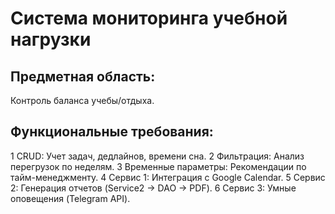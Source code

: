 # Система мониторинга учебной нагрузки

## Предметная область: 
Контроль баланса учебы/отдыха.

## Функциональные требования:
1 CRUD: Учет задач, дедлайнов, времени сна.
2 Фильтрация: Анализ перегрузок по неделям.
3 Временные параметры: Рекомендации по тайм-менеджменту.
4 Сервис 1: Интеграция с Google Calendar.
5 Сервис 2: Генерация отчетов (Service2 → DAO → PDF).
6 Сервис 3: Умные оповещения (Telegram API).
